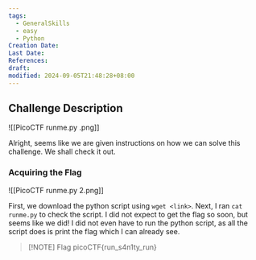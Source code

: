 ```yaml
---
tags:
  - GeneralSkills
  - easy
  - Python
Creation Date: 
Last Date: 
References: 
draft: 
modified: 2024-09-05T21:48:28+08:00
---
```

## Challenge Description

![[PicoCTF runme.py .png]]

Alright, seems like we are given instructions on how we can solve this challenge. We shall check it out. 

### Acquiring the Flag
![[PicoCTF runme.py 2.png]]

First, we download the python script using `wget <link>`. Next, I ran `cat runme.py` to check the script. I did not expect to get the flag so soon, but seems like we did! I did not even have to run the python script, as all the script does is print the flag which I can already see.

> [!NOTE] Flag
> picoCTF{run_s4n1ty_run}